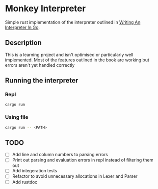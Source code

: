 # Monkey Interpreter
Simple rust implementation of the interpreter outlined in [Writing An Interpreter In Go](https://interpreterbook.com).

## Description
This is a learning project and isn't optimised or particularly well implemented. Most of the features outlined in the book are working but errors aren't yet handled correctly

## Running the interpreter 

### Repl
```sh
cargo run
```
### Using file
```sh
cargo run -- <PATH>
```

## TODO
- [ ] Add line and column numbers to parsing errors
- [ ] Print out parsing and evaluation errors in repl instead of filtering them out
- [ ] Add integeration tests
- [ ] Refactor to avoid unnecessary allocations in Lexer and Parser
- [ ] Add rustdoc
